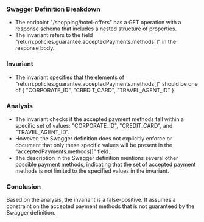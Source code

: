 ### Swagger Definition Breakdown
- The endpoint "/shopping/hotel-offers" has a GET operation with a response schema that includes a nested structure of properties.
- The invariant refers to the field "return.policies.guarantee.acceptedPayments.methods[]" in the response body.

### Invariant
- The invariant specifies that the elements of "return.policies.guarantee.acceptedPayments.methods[]" should be one of { "CORPORATE_ID", "CREDIT_CARD", "TRAVEL_AGENT_ID" }

### Analysis
- The invariant checks if the accepted payment methods fall within a specific set of values: "CORPORATE_ID", "CREDIT_CARD", and "TRAVEL_AGENT_ID".
- However, the Swagger definition does not explicitly enforce or document that only these specific values will be present in the "acceptedPayments.methods[]" field.
- The description in the Swagger definition mentions several other possible payment methods, indicating that the set of accepted payment methods is not limited to the specified values in the invariant.

### Conclusion
Based on the analysis, the invariant is a false-positive. It assumes a constraint on the accepted payment methods that is not guaranteed by the Swagger definition.
